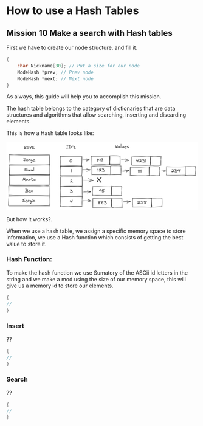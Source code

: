 # How to use a Hash Tables

## Mission 10 Make a search with Hash tables

First we have to create our node structure, and fill it. 


```C++
{ 
    char Nickname[30]; // Put a size for our node 
    NodeHash *prev; // Prev node 
    NodeHash *next; // Next node 
}
```

As always, this guide will help you to accomplish this mission.

The hash table belongs to the category of dictionaries that are data structures and algorithms that allow searching, inserting and discarding elements. 

This is how a Hash table looks like: 

![Simple Linked List](./img/T-Hash_1.png)

But how it works?.

When we use a hash table, we assign a specific memory space to store information, we use a Hash function which consists of getting the best value to store it. 

### Hash Function: 

To make the hash function we use Sumatory of the ASCii id letters in the string and we make a mod using the size of our memory space, this will give us a memory id to store our elements. 

```C++
{ 
// 
}
```

### Insert 

??

```C++
{ 
// 
}
```

### Search 

?? 

```C++
{ 
// 
}
```